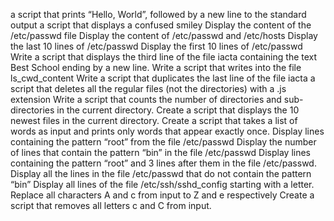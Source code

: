 a script that prints “Hello, World”, followed by a new line to the standard output
a script that displays a confused smiley
Display the content of the /etc/passwd file
Display the content of /etc/passwd and /etc/hosts
Display the last 10 lines of /etc/passwd
Display the first 10 lines of /etc/passwd
Write a script that displays the third line of the file iacta
 containing the text Best School ending by a new line.
Write a script that writes into the file ls_cwd_content
Write a script that duplicates the last line of the file iacta
a script that deletes all the regular files (not the directories) with a .js extension
Write a script that counts the number of directories and sub-directories in the current directory.
Create a script that displays the 10 newest files in the current directory.
Create a script that takes a list of words as input and prints only words that appear exactly once.
Display lines containing the pattern “root” from the file /etc/passwd
Display the number of lines that contain the pattern “bin” in the file /etc/passwd
Display lines containing the pattern “root” and 3 lines after them in the file /etc/passwd.
Display all the lines in the file /etc/passwd that do not contain the pattern “bin”
Display all lines of the file /etc/ssh/sshd_config starting with a letter.
Replace all characters A and c from input to Z and e respectively
Create a script that removes all letters c and C from input.
